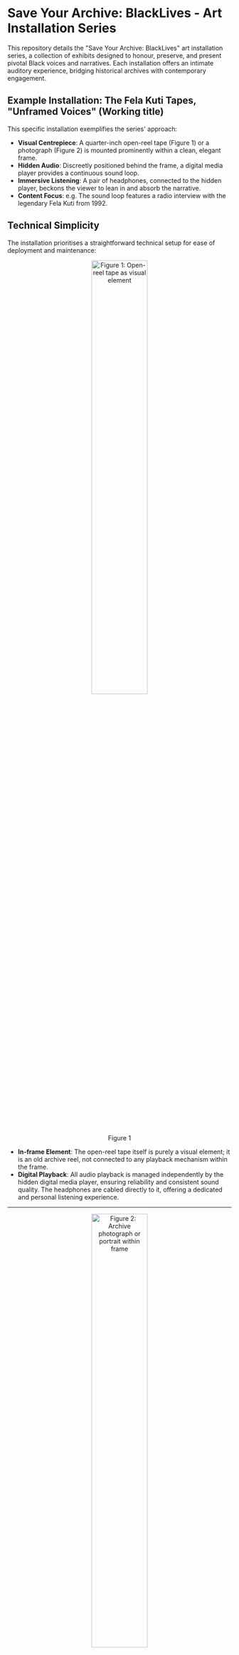# Save Your Archive: BlackLives - Art Installation Series

This repository details the "Save Your Archive: BlackLives" art installation series, a collection of exhibits designed to honour, preserve, and present pivotal Black voices and narratives. Each installation offers an intimate auditory experience, bridging historical archives with contemporary engagement.

## Example Installation: The Fela Kuti Tapes, "Unframed Voices" (Working title)

This specific installation exemplifies the series' approach:

* **Visual Centrepiece**: A quarter-inch open-reel tape (Figure 1) or a photograph (Figure 2) is mounted prominently within a clean, elegant frame. 
* **Hidden Audio**: Discreetly positioned behind the frame, a digital media player provides a continuous sound loop. 
* **Immersive Listening**: A pair of headphones, connected to the hidden player, beckons the viewer to lean in and absorb the narrative.
* **Content Focus**: e.g. The sound loop features a radio interview with the legendary Fela Kuti from 1992. 

## Technical Simplicity

The installation prioritises a straightforward technical setup for ease of deployment and maintenance:

<div align="center">
  <img src="https://github.com/user-attachments/assets/8d4245f3-9470-44a3-a4e2-e08e53f2e2a7" alt="Figure 1: Open-reel tape as visual element" width="50%">
  <p>Figure 1</p>
</div>

* **In-frame Element**: The open-reel tape itself is purely a visual element; it is an old archive reel, not connected to any playback mechanism within the frame.
* **Digital Playback**: All audio playback is managed independently by the hidden digital media player, ensuring reliability and consistent sound quality. The headphones are cabled directly to it, offering a dedicated and personal listening experience.

---

<div align="center">
  <img src="https://github.com/user-attachments/assets/1b48398a-2703-4cd3-b466-4da24996e4f1" alt="Figure 2: Archive photograph or portrait within frame" width="50%">
  <p>Figure 2</p>
</div>

* **In-frame Element**: A photograph of the archive, a portrait of the artist...
* **Digital Playback**: As above, all audio playback is managed independently by the hidden digital media player.



## Project Ethos

"Save Your Archive: BlackLives" is more than just an art object; it is a portal. It highlights the rich tapestry of the Black London Radio project (see [https://github.com/josev2046/SYA-BlackLives-The-GLR-Black-London-Collection](https://github.com/josev2046/SYA-BlackLives-The-GLR-Black-London-Collection) for more details). Through these installations, we aim to encourage reflection on history, as this material offers a unique insight into the Black British experience, covering themes of systemic racism, political activism, cultural production, and social justice during a pivotal period in the UK.

## Future Installations

This Fela Kuti piece is the first in a planned series. We intend to develop further installations focusing on other significant figures and moments from the Black British and broader Black diaspora experience.

## About the Authors

José Velázquez, MA, is an archivist and multimedia producer with over two decades designing interoperable systems. His work bridges the gap between technology, academia, and the creative industries, focusing on audiovisual preservation and cultural memory.

Dr. David Dunkley Gyimah is a Senior Lecturer at the Cardiff School of Journalism, Media and Culture. He specialises in innovation and digital labs within journalism and storytelling, international journalism, and cinema journalism.
